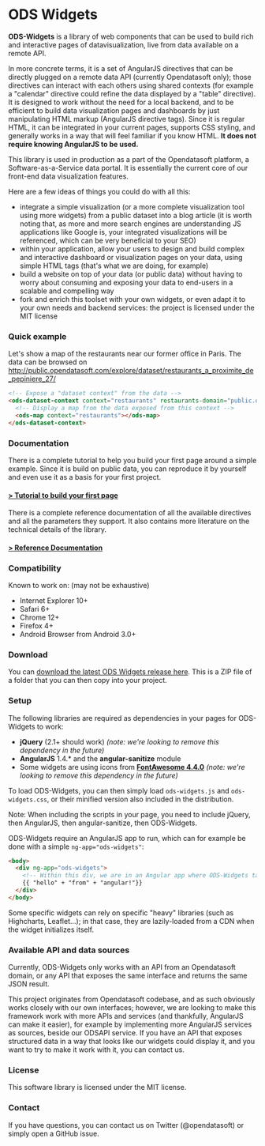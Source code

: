 ODS Widgets
===========
**ODS-Widgets** is a library of web components that can be used to build rich and
interactive pages of datavisualization, live from data available on a remote API.

In more concrete terms, it is a set of AngularJS directives that can be directly
plugged on a remote data API (currently Opendatasoft only); those directives
can interact with each others using shared contexts (for example a "calendar"
directive could refine the data displayed by a "table" directive). It is
designed to work without the need for a local backend, and to be efficient to
build data visualization pages and dashboards by just manipulating HTML markup (AngularJS
directive tags). Since it is regular HTML, it can be integrated in your current
pages, supports CSS styling, and generally works in a way that will feel familiar
if you know HTML. **It does not require knowing AngularJS to be used.**

This library is used in production as a part of the Opendatasoft platform, a
Software-as-a-Service data portal. It is essentially the current core of our
front-end data visualization features.

Here are a few ideas of things you could do with all this:
- integrate a simple visualization (or a more complete visualization tool using
more widgets) from a public dataset into a blog article (it is worth noting that,
as more and more search engines are understanding JS applications like Google is,
your integrated visualizations will be referenced, which can be very beneficial to your SEO)
- within your application, allow your users to design and build complex and interactive dashboard or visualization pages
on your data, using simple HTML tags (that's what we are doing, for example)
- build a website on top of your data (or public data) without having to worry about consuming and
exposing your data to end-users in a scalable and compelling way
- fork and enrich this toolset with your own widgets, or even adapt it to your
own needs and backend services: the project is licensed under the MIT license

### Quick example
Let's show a map of the restaurants near our former office in Paris. The data
can be browsed on http://public.opendatasoft.com/explore/dataset/restaurants_a_proximite_de_pepiniere_27/
```html
<!-- Expose a "dataset context" from the data -->
<ods-dataset-context context="restaurants" restaurants-domain="public.opendatasoft.com" restaurants-dataset="restaurants_a_proximite_de_pepiniere_27">
  <!-- Display a map from the data exposed from this context -->
  <ods-map context="restaurants"></ods-map>
</ods-dataset-context>
```

### Documentation
There is a complete tutorial to help you build your first page around a simple example.
Since it is build on public data, you can reproduce it by yourself and even use it as a basis
for your first project.
#### [> Tutorial to build your first page](https://help.opendatasoft.com/widgets/#/tutorial/)

There is a complete reference documentation of all the available directives and all
the parameters they support. It also contains more literature on the technical
details of the library.
#### [> Reference Documentation](https://help.opendatasoft.com/widgets)

### Compatibility
Known to work on: (may not be exhaustive)
- Internet Explorer 10+
- Safari 6+
- Chrome 12+
- Firefox 4+
- Android Browser from Android 3.0+

### Download
You can [download the latest ODS Widgets release here](https://github.com/opendatasoft/ods-widgets/releases/latest). This is a ZIP file of a folder that you can then
copy into your project.

### Setup
The following libraries are required as dependencies in your pages for ODS-Widgets to work:
- **jQuery** (2.1+ should work) *(note: we're looking to remove this dependency in the future)*
- **AngularJS** 1.4.* and the **angular-sanitize** module
- Some widgets are using icons from **[FontAwesome 4.4.0](http://fontawesome.io/icons/)** *(note: we're looking to remove this dependency in the future)*

To load ODS-Widgets, you can then simply load `ods-widgets.js` and `ods-widgets.css`, or their minified version also included
in the distribution.

Note: When including the scripts in your page, you need to include jQuery, then AngularJS, then angular-sanitize, then ODS-Widgets.

ODS-Widgets require an AngularJS app to run, which can for example be done with a simple `ng-app="ods-widgets"`:
```html
<body>
  <div ng-app="ods-widgets">
    <!-- Within this div, we are in an Angular app where ODS-Widgets tags will run -->
    {{ "hello" + "from" + "angular!"}}
  </div>
</body>
```

Some specific widgets can rely on specific "heavy" libraries (such as Highcharts, Leaflet...);
in that case, they are lazily-loaded from a CDN when the widget initializes itself.

### Available API and data sources
Currently, ODS-Widgets only works with an API from an Opendatasoft domain, or any API
that exposes the same interface and returns the same JSON result.

This project originates from Opendatasoft codebase, and as such obviously works
closely with our own interfaces; however, we are looking to make this framework work
with more APIs and services (and thankfully, AngularJS can make it easier), for example by
implementing more AngularJS services as sources, beside our ODSAPI service.
If you have an API that exposes structured data in a way that looks
like our widgets could display it, and you want to try to make it work with it,
you can contact us.

### License
This software library is licensed under the MIT license.

### Contact
If you have questions, you can contact us on Twitter (@opendatasoft) or simply open a GitHub issue.
